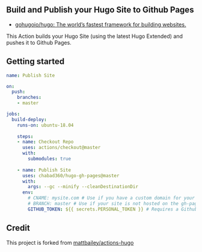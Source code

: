 ## Build and Publish your Hugo Site to Github Pages

- [gohugoio/hugo: The world’s fastest framework for building websites.](https://github.com/gohugoio/hugo)

This Action builds your Hugo Site (using the latest Hugo Extended) and pushes it to Github Pages.

## Getting started

```yaml
name: Publish Site

on:
  push:
    branches:
    - master

jobs:
  build-deploy:
    runs-on: ubuntu-18.04
    
    steps:
    - name: Checkout Repo
      uses: actions/checkout@master
      with:
        submodules: true
        
    - name: Publish Site
      uses: chabad360/hugo-gh-pages@master
      with:
        args: --gc --minify --cleanDestinationDir
      env:
        # CNAME: mysite.com # Use if you have a custom domain for your site
        # BRANCH: master # Use if your site is not hosted on the gh-pages branch
        GITHUB_TOKEN: ${{ secrets.PERSONAL_TOKEN }} # Requires a Github Personal Access Token (yes, you read correctly) with repo permissions.
```

## Credit

This project is forked from [mattbailey/actions-hugo](github.com/mattbailey/actions-hugo)
